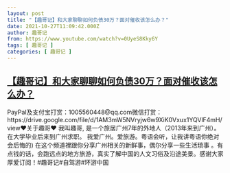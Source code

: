 ```yaml
---
layout: post
title: "【趣哥记】和大家聊聊如何负债30万？面对催收该怎么办？"
date: 2021-10-27T11:09:42.000Z
author: 趣哥记
from: https://www.youtube.com/watch?v=0UyeS8Kky6Y
tags: [ 趣哥记 ]
categories: [ 趣哥记 ]
---
```

<!--1635332982000-->
[【趣哥记】和大家聊聊如何负债30万？面对催收该怎么办？](https://www.youtube.com/watch?v=0UyeS8Kky6Y)
------

<div>
PayPaI及支付宝打赏：1005560448@qq.com微信打赏：https://drive.google.com/file/d/1AM3mW5NVryjw6w9XiK0Vxux1YQVlF4mH/view♥关于趣哥♥ 我叫趣哥, 是一个旅居广州7年的外地人（2013年来到广州）。 在大学毕业后来到广州求职。 我爱广州。爱旅游。粤语会听，让我讲粤语你绝对会后悔的) 在这个频道裡跟你分享广州相关的新鲜事，偶尔分享一些生活琐事 。有点钱的话，会跑远点的地方旅游，真实了解中国的人文习俗及沿途美景。感谢大家厚爱订阅！#趣哥记#自驾游#环游中国
</div>
